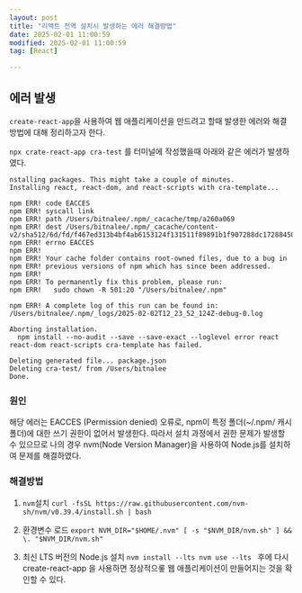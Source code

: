 ```yaml
---
layout: post
title: "리액트 전역 설치시 발생하는 에러 해결방법"
date: 2025-02-01 11:00:59
modified: 2025-02-01 11:00:59
tag: [React]

---
```


## 에러 발생
`create-react-app`을 사용하여 웹 애플리케이션을 만드려고 할때 발생한 에러와 해결방법에 대해 정리하고자 한다.

`npx crate-react-app cra-test` 를 터미널에 작성했을때 아래와 같은 에러가 발생하였다.

```javasciprt 
nstalling packages. This might take a couple of minutes.
Installing react, react-dom, and react-scripts with cra-template...

npm ERR! code EACCES
npm ERR! syscall link
npm ERR! path /Users/bitnalee/.npm/_cacache/tmp/a260a069
npm ERR! dest /Users/bitnalee/.npm/_cacache/content-v2/sha512/6d/fd/f467ed313b4bf4ab6153124f131511f89891b1f907288dc172884501b47aebd2de73de8457c0674632207600f8c8643b65cca67b7d0026f3900f2778f815
npm ERR! errno EACCES
npm ERR! 
npm ERR! Your cache folder contains root-owned files, due to a bug in
npm ERR! previous versions of npm which has since been addressed.
npm ERR! 
npm ERR! To permanently fix this problem, please run:
npm ERR!   sudo chown -R 501:20 "/Users/bitnalee/.npm"

npm ERR! A complete log of this run can be found in: /Users/bitnalee/.npm/_logs/2025-02-02T12_23_52_124Z-debug-0.log

Aborting installation.
  npm install --no-audit --save --save-exact --loglevel error react react-dom react-scripts cra-template has failed.

Deleting generated file... package.json
Deleting cra-test/ from /Users/bitnalee
Done.
```

### 원인
 해당 에러는 EACCES (Permission denied) 오류로, npm이 특정 폴더(~/.npm/ 캐시 폴더)에 대한 쓰기 권한이 없어서 발생한다.
따라서 설치 과정에서 권한 문제가 발생할 수 있으므로 
나의 경우 nvm(Node Version Manager)을 사용하여 Node.js를 설치하여 문제를 해결하였다.

### 해결방법
1. `nvm`설치
`curl -fsSL https://raw.githubusercontent.com/nvm-sh/nvm/v0.39.4/install.sh | bash`


2. 환경변수 로드
`export NVM_DIR="$HOME/.nvm"
[ -s "$NVM_DIR/nvm.sh" ] && \. "$NVM_DIR/nvm.sh"
`
3. 최신 LTS 버전의 Node.js 설치
`nvm install --lts
nvm use --lts
`
후에 다시 create-react-app 을 사용하면 정상적으롷 웹 애플리케이션이 만들어지는 것을 확인할 수 있다. 